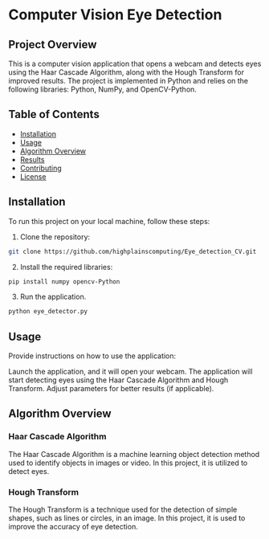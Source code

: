 # Computer Vision Eye Detection

## Project Overview

This is a computer vision application that opens a webcam and detects eyes using the Haar Cascade Algorithm, along with the Hough Transform for improved results. The project is implemented in Python and relies on the following libraries: Python, NumPy, and OpenCV-Python.

## Table of Contents

- [Installation](#installation)
- [Usage](#usage)
- [Algorithm Overview](#algorithm-overview)
- [Results](#results)
- [Contributing](#contributing)
- [License](#license)

## Installation

To run this project on your local machine, follow these steps:

1. Clone the repository:
```bash
git clone https://github.com/highplainscomputing/Eye_detection_CV.git
```

2. Install the required libraries:

```bash
pip install numpy opencv-Python
```
3. Run the application.
```bash
python eye_detector.py
```
## Usage
Provide instructions on how to use the application:

Launch the application, and it will open your webcam.
The application will start detecting eyes using the Haar Cascade Algorithm and Hough Transform.
Adjust parameters for better results (if applicable).

## Algorithm Overview

### Haar Cascade Algorithm
The Haar Cascade Algorithm is a machine learning object detection method used to identify objects in images or video. In this project, it is utilized to detect eyes.

### Hough Transform
The Hough Transform is a technique used for the detection of simple shapes, such as lines or circles, in an image. In this project, it is used to improve the accuracy of eye detection.

